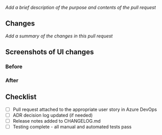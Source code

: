 _Add a brief description of the purpose and contents of the pull request_

<!-- Add a link to the user story -->

<!-- Do you need to add any environment variables? -->

## Changes

_Add a summary of the changes in this pull request_

## Screenshots of UI changes

### Before

### After

## Checklist

- [ ] Pull request attached to the appropriate user story in Azure DevOps
- [ ] ADR decision log updated (if needed)
- [ ] Release notes added to CHANGELOG.md
- [ ] Testing complete - all manual and automated tests pass